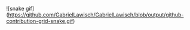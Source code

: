 ![snake gif]
(https://github.com/GabrielLawisch/GabrielLawisch/blob/output/github-contribution-grid-snake.gif)
